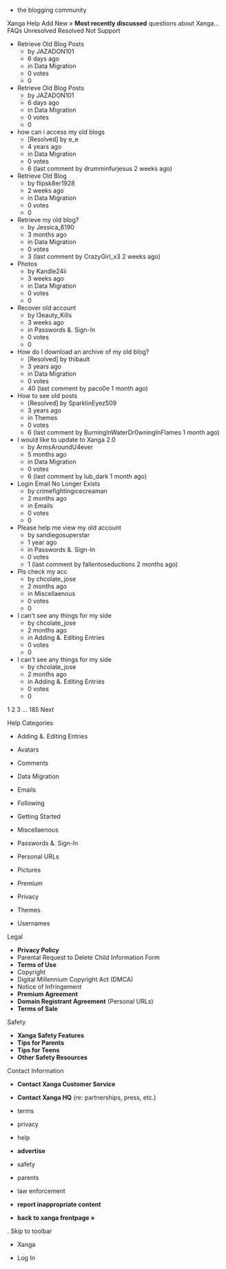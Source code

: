 *   the blogging community

Xanga Help Add New » **Most recently discussed** questions about Xanga… FAQs Unresolved Resolved Not Support

*   Retrieve Old Blog Posts
    *   by JAZADON101
    *   6 days ago
    *   in Data Migration
    *   0 votes
    *   0
*   Retrieve Old Blog Posts
    *   by JAZADON101
    *   6 days ago
    *   in Data Migration
    *   0 votes
    *   0
*   how can i access my old blogs
    *   \[Resolved\] by e\_e
    *   4 years ago
    *   in Data Migration
    *   0 votes
    *   6 (last comment by drumminfurjesus 2 weeks ago)
*   Retrieve Old Blog
    *   by flipsk8er1928
    *   2 weeks ago
    *   in Data Migration
    *   0 votes
    *   0
*   Retrieve my old blog?
    *   by Jessica\_6190
    *   3 months ago
    *   in Data Migration
    *   0 votes
    *   3 (last comment by CrazyGirl\_x3 2 weeks ago)
*   Photos
    *   by Kandle24ii
    *   3 weeks ago
    *   in Data Migration
    *   0 votes
    *   0
*   Recover old account
    *   by l3eauty\_Kills
    *   3 weeks ago
    *   in Passwords &. Sign-In
    *   0 votes
    *   0
*   How do I download an archive of my old blog?
    *   \[Resolved\] by thibault
    *   3 years ago
    *   in Data Migration
    *   0 votes
    *   40 (last comment by paco0e 1 month ago)
*   How to see old posts
    *   \[Resolved\] by SparklinEyez509
    *   3 years ago
    *   in Themes
    *   0 votes
    *   6 (last comment by BurningInWaterDr0wningInFlames 1 month ago)
*   I would like to update to Xanga 2.0
    *   by ArmsAroundU4ever
    *   5 months ago
    *   in Data Migration
    *   0 votes
    *   6 (last comment by lub\_dark 1 month ago)
*   Login Email No Longer Exists
    *   by crimefightingicecreaman
    *   2 months ago
    *   in Emails
    *   0 votes
    *   0
*   Please help me view my old account
    *   by sandiegosuperstar
    *   1 year ago
    *   in Passwords &. Sign-In
    *   0 votes
    *   1 (last comment by fallentoseductions 2 months ago)
*   Pls check my acc
    *   by chcolate\_jose
    *   2 months ago
    *   in Miscellaenous
    *   0 votes
    *   0
*   I can't see any things for my side
    *   by chcolate\_jose
    *   2 months ago
    *   in Adding &. Editing Entries
    *   0 votes
    *   0
*   I can't see any things for my side
    *   by chcolate\_jose
    *   2 months ago
    *   in Adding &. Editing Entries
    *   0 votes
    *   0

1 2 3 ... 185 Next

Help Categories

*   Adding &. Editing Entries
*   Avatars
*   Comments
*   Data Migration
*   Emails
*   Following
*   Getting Started
*   Miscellaenous

*   Passwords &. Sign-In
*   Personal URLs
*   Pictures
*   Premium
*   Privacy
*   Themes
*   Usernames

Legal

*   **Privacy Policy**
*   Parental Request to Delete Child Information Form
*   **Terms of Use**
*   Copyright
*   Digital Millennium Copyright Act (DMCA)
*   Notice of Infringement
*   **Premium Agreement**
*   **Domain Registrant Agreement** (Personal URLs)
*   **Terms of Sale**

Safety

*   **Xanga Safety Features**
*   **Tips for Parents**
*   **Tips for Teens**
*   **Other Safety Resources**

Contact Information

*   **Contact Xanga Customer Service**
*   **Contact Xanga HQ** (re: partnerships, press, etc.)

*   terms
*   privacy
*   help
*   **advertise**

*   safety
*   parents
*   law enforcement
*   **report inappropriate content**

*   **back to xanga frontpage »**

<img src="http://pixel.quantserve.com/pixel/p-87h-iNOVooym2.gif" style="display: none" height="1" width="1" alt="Quantcast"/>. Skip to toolbar

*   Xanga

*   Log In